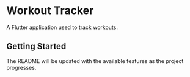 # Workout Tracker

A Flutter application used to track workouts.

## Getting Started

The README will be updated with the available features as the project progresses.